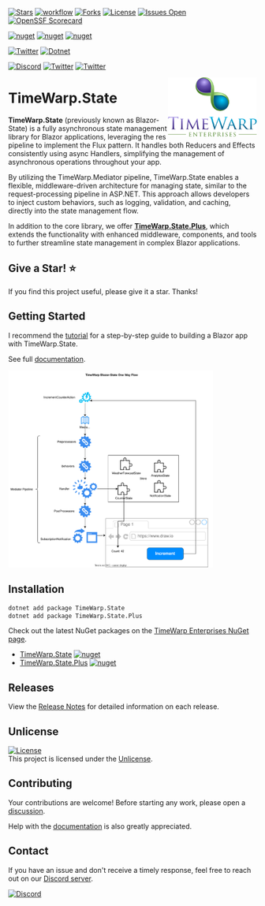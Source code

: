 [![Stars](https://img.shields.io/github/stars/TimeWarpEngineering/timewarp-state?logo=github)](https://github.com/TimeWarpEngineering/timewarp-state)
[![workflow](https://github.com/TimeWarpEngineering/timewarp-state/actions/workflows/release-build.yml/badge.svg)](https://github.com/TimeWarpEngineering/timewarp-state/actions)
[![Forks](https://img.shields.io/github/forks/TimeWarpEngineering/timewarp-state)](https://github.com/TimeWarpEngineering/timewarp-state)
[![License](https://img.shields.io/github/license/TimeWarpEngineering/timewarp-state.svg?style=flat-square&logo=github)](https://github.com/TimeWarpEngineering/timewarp-state/issues)
[![Issues Open](https://img.shields.io/github/issues/TimeWarpEngineering/timewarp-state.svg?logo=github)](https://github.com/TimeWarpEngineering/timewarp-state/issues)
[![OpenSSF Scorecard](https://api.scorecard.dev/projects/github.com/TimeWarpEngineering/timewarp-state/badge)](https://scorecard.dev/viewer/?uri=github.com/TimeWarpEngineering/timewarp-state)

[![nuget](https://img.shields.io/nuget/v/TimeWarp.State?logo=nuget)](https://www.nuget.org/packages/TimeWarp.State/)
[![nuget](https://img.shields.io/nuget/dt/Blazor-State?logo=nuget)](https://www.nuget.org/packages/Blazor-State/)
[![nuget](https://img.shields.io/nuget/dt/TimeWarp.State?logo=nuget)](https://www.nuget.org/packages/TimeWarp.State/)

[![Twitter](https://img.shields.io/twitter/url?style=social&url=https%3A%2F%2Fgithub.com%2FTimeWarpEngineering%2Ftimewarp-state)](https://twitter.com/intent/tweet?url=https://github.com/TimeWarpEngineering/timewarp-state)
[![Dotnet](https://img.shields.io/badge/dotnet-8.0-blue)](https://dotnet.microsoft.com)

[![Discord](https://img.shields.io/discord/715274085940199487?logo=discord)](https://discord.gg/7F4bS2T)
[![Twitter](https://img.shields.io/twitter/follow/StevenTCramer.svg)](https://twitter.com/intent/follow?screen_name=StevenTCramer)
[![Twitter](https://img.shields.io/twitter/follow/TheFreezeTeam1.svg)](https://twitter.com/intent/follow?screen_name=TheFreezeTeam1)

<img src="https://raw.githubusercontent.com/TimeWarpEngineering/timewarpengineering.github.io/refs/heads/master/images/LogoNoMarginNoShadow.svg" alt="logo" height="120" style="float: right" />

# TimeWarp.State

**TimeWarp.State** (previously known as Blazor-State) is a fully asynchronous state management library for Blazor applications, leveraging the res pipeline to implement the Flux pattern. It handles both Reducers and Effects consistently using async Handlers, simplifying the management of asynchronous operations throughout your app.

By utilizing the TimeWarp.Mediator pipeline, TimeWarp.State enables a flexible, middleware-driven architecture for managing state, similar to the request-processing pipeline in ASP.NET. This approach allows developers to inject custom behaviors, such as logging, validation, and caching, directly into the state management flow.

In addition to the core library, we offer **[TimeWarp.State.Plus](/Source/TimeWarp.State.Plus)**, which extends the functionality with enhanced middleware, components, and tools to further streamline state management in complex Blazor applications.

## Give a Star! :star:

If you find this project useful, please give it a star. Thanks!

## Getting Started

I recommend the [tutorial](xref:TimeWarp.State:00-StateActionHandler.md) for a step-by-step guide to building a Blazor app with TimeWarp.State.

See full [documentation](https://timewarpengineering.github.io/timewarp-state/).

<img src="https://raw.githubusercontent.com/TimeWarpEngineering/timewarp-state/refs/heads/master/Documentation/Images/TimeWarpStateOneWayFlow.drawio.svg" alt="logo" height="400" style="" />

## Installation

```console
dotnet add package TimeWarp.State
dotnet add package TimeWarp.State.Plus
```

Check out the latest NuGet packages on the [TimeWarp Enterprises NuGet page](https://www.nuget.org/profiles/TimeWarp.Enterprises).

* [TimeWarp.State](https://www.nuget.org/packages/TimeWarp.State/) [![nuget](https://img.shields.io/nuget/v/TimeWarp.State?logo=nuget)](https://www.nuget.org/packages/TimeWarp.State/)
* [TimeWarp.State.Plus](https://www.nuget.org/packages/TimeWarp.State.Plus/) [![nuget](https://img.shields.io/nuget/v/TimeWarp.State.Plus?logo=nuget)](https://www.nuget.org/packages/TimeWarp.State.Plus/)

## Releases

View the [Release Notes](https://timewarpengineering.github.io/timewarp-state/ReleaseNotes/Release11.0.0.html) for detailed information on each release.

## Unlicense

[![License](https://img.shields.io/github/license/TimeWarpEngineering/timewarp-state.svg?style=flat-square&logo=github)](https://unlicense.org)  
This project is licensed under the [Unlicense](https://unlicense.org).

## Contributing

Your contributions are welcome! Before starting any work, please open a [discussion](https://github.com/TimeWarpEngineering/timewarp-state/discussions).

Help with the [documentation](https://timewarpengineering.github.io/timewarp-state/) is also greatly appreciated.

## Contact

If you have an issue and don't receive a timely response, feel free to reach out on our [Discord server](https://discord.gg/A55JARGKKP).

[![Discord](https://img.shields.io/discord/715274085940199487?logo=discord)](https://discord.gg/7F4bS2T)

